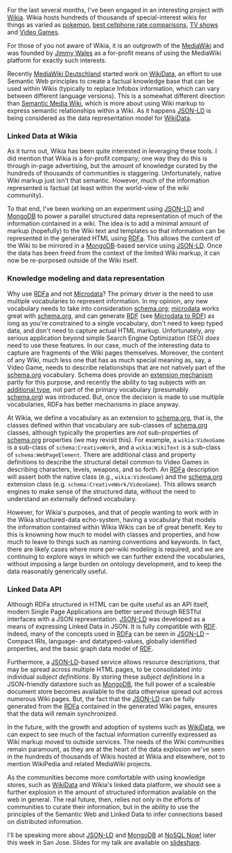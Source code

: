 For the last several months, I've been engaged in an interesting project with [Wikia](http://wikia.com). Wikia hosts hundreds of thousands of special-interest wikis for things as varied as [pokemon](http://pikamon.wikia.com/wiki/Pokemon_Wiki), [best cellphone rate comparisons](http://prepaidwithdata.wikia.com/wiki/Prepaid_SIM_with_data), [TV shows](http://lost.wikia.com/wiki/Main_Page) and [Video Games](http://callofduty.wikia.com/wiki/Main_Page).

For those of you not aware of Wikia, it is an outgrowth of the [MediaWiki](http://www.mediawiki.org) and was founded by [Jimmy Wales](http://en.wikipedia.org/wiki/Jimmy_Wales) as a for-profit means of using the MediaWiki platform for exactly such interests.

Recently [MediaWiki Deutschland](http://www.wikimedia.de/wiki/Hauptseite) started work on [WikiData](http://meta.wikimedia.org/wiki/Wikidata), an effort to use Semantic Web principles to create a factual knowledge base that can be used within Wikis (typically to replace Infobox information, which can vary between different language versions). This is a somewhat different direction than [Semantic Media Wiki](http://semantic-mediawiki.org), which is more about using Wiki markup to express semantic relationships within a Wiki. As it happens [JSON-LD](http://json-ld.org/) is being considered as the data representation model for [WikiData]().

### Linked Data at Wikia
As it turns out, Wikia has been quite interested in leveraging these tools. I did mention that Wikia is a for-profit company; one way they do this is through in-page advertising, but the amount of knowledge curated by the hundreds of thousands of communities is staggering. Unfortunately, native Wiki markup just isn't that semantic. However, much of the information represented is factual (at least within the world-view of the wiki community).

To that end, I've been working on an experiment using [JSON-LD]() and [MongoDB](http://www.mongodb.org) to power a parallel structured data representation of much of the information contained in a wiki. The idea is to add a minimal amount of markup (hopefully) to the Wiki text and templates so that information can be represented in the generated HTML using [RDFa](http://w3.org/TR/rdfa-core/). This allows the content of the Wiki to be mirrored in a [MongoDB]()-based service using [JSON-LD](). Once the data has been freed from the context of the limited Wiki markup, it can now be re-purposed outside of the Wiki itself.

### Knowledge modeling and data representation
Why use [RDFa]() and not [Microdata](http://www.w3.org/TR/microdata/)? The primary driver is the need to use multiple vocabularies to represent information. In my opinion, any new vocabulary needs to take into consideration [schema.org](http://schema.org/); [microdata](http://www.w3.org/TR/microdata/) works great with [schema.org](), and can generate [RDF]() (see [Microdata to RDF](http://www.w3.org/TR/microdata-rdf/)) as long as you're constrained to a single vocabulary, don't need to keep typed data, and don't need to capture actual HTML markup. Unfortunately, any serious application beyond simple Search Engine Optimization (SEO) _does_ need to use these features. In our case, much of the interesting data to capture are fragments of the Wiki pages themselves. Moreover, the content of any Wiki, much less one that has as much special meaning as, say, a Video Game, needs to describe relationships that are not natively part of the [schema.org]() vocabulary. Schema does provide an [extension mechanism](http://schema.org/docs/extension.html) partly for this purpose, and recently the ability to tag subjects with an [additional type](http://semanticweb.com/schema-org-adds-additional-type-property_b30861), not part of the primary vocabulary (presumably [schema.org]()) was introduced. But, once the decision is made to use multiple vocabularies, RDFa has better mechanisms in place anyway.

At Wikia, we define a vocabulary as an extension to [schema.org](), that is, the classes defined within that vocabulary are sub-classes of [schema.org]() classes, although typically the properties are _not_ sub-properties of [schema.org]() properties (we may revisit this). For example, a `wikia:VideoGame` is a sub-class of `schema:CreativeWork`, and a `wikia:WikiText` is a sub-class of `schema:WebPageElement`. There are additional class and property definitions to describe the structural detail common to Video Games in describing characters, levels, weapons, and so forth. An [RDFa]() description will assert both the native class (e.g., `wikia:VideoGame`) and the [schema.org]() extension class (e.g. `schema:CreativeWork/VideoGame`). This allows search engines to make sense of the structured data, without the need to understand an externally defined vocabulary.

However, for Wikia's purposes, and that of people wanting to work with in the Wikia structured-data echo-system, having a vocabulary that models the information contained within Wikia Wikis can be of great benefit. Key to this is knowning how much to model with classes and properties, and how much to leave to things such as naming conventions and keywords. In fact, there are likely cases where more per-wiki modeling is required, and we are continuing to explore ways in which we can further extend the vocabularies, without imposing a large burden on ontology development, and to keep the data reasonably generically useful.

### Linked Data API
Although RDFa structured in HTML can be quite useful as an API itself, modern Single Page Applications are better served through RESTful interfaces with a JSON representation. [JSON-LD]() was developed as a means of expressing Linked Data in JSON. It is fully compatible with [RDF](). Indeed, many of the concepts used in [RDFa]() can be seen in [JSON-LD]() &ndash; Compact IRIs, language- and datatyped-values, globally identified properties, and the basic graph data model of [RDF]().

Furthermore, a [JSON-LD]()-based service allows resource descriptions, that may be spread across multiple HTML pages, to be consolidated into individual _subject definitions_. By storing these _subject definitions_ in a JSON-friendly datastore such as [MongoDB](), the full power of a scaleable document store becomes available to the data otherwise spread out across numerous Wiki pages. But, the fact that the [JSON-LD]() can be fully generated from the [RDFa]() contained in the generated Wiki pages, ensures that the data will remain synchronized.

In the future, with the growth and adoption of systems such as [WikiData](), we can expect to see much of the factual information currently expressed as Wiki markup moved to outside services. The needs of the Wiki communities remain paramount, as they are at the heart of the data explosion we've seen in the hundreds of thousands of Wikis hosted at Wikia and elsewhere, not to mention WikiPedia and related MediaWiki projects.

As the communities become more comfortable with using knowledge stores, such as [WikiData]() and Wikia's linked data platform, we should see a further explosion in the amount of structured information available on the web in general. The real future, then, relies not only in the efforts of communities to curate their information, but in the ability to use the principles of the Semantic Web and Linked Data to infer connections based on distributed information.

I'll be speaking more about [JSON-LD]() and [MongoDB]() at [NoSQL Now!](http://nosql2012.dataversity.net) later this week in San Jose. Slides for my talk are available on [slideshare](http://www.slideshare.net/gkellogg1/jsonld-and-mongodb).
